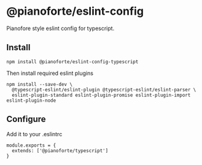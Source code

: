 # @pianoforte/eslint-config

Pianofore style eslint config for typescript.

## Install

```
npm install @pianoforte/eslint-config-typescript
```

Then install required eslint plugins

```
npm install --save-dev \
  @typescript-eslint/eslint-plugin @typescript-eslint/eslint-parser \
  eslint-plugin-standard eslint-plugin-promise eslint-plugin-import eslint-plugin-node
```

## Configure

Add it to your .eslintrc

```.eslintrc
module.exports = {
  extends: ['@pianoforte/typescript']
}
```
